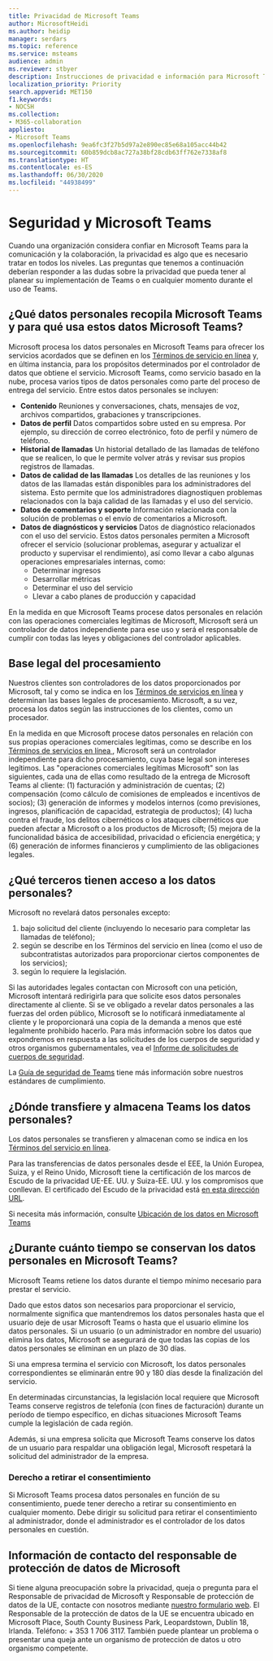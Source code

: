 ```yaml
---
title: Privacidad de Microsoft Teams
author: MicrosoftHeidi
ms.author: heidip
manager: serdars
ms.topic: reference
ms.service: msteams
audience: admin
ms.reviewer: stbyer
description: Instrucciones de privacidad e información para Microsoft Teams.
localization_priority: Priority
search.appverid: MET150
f1.keywords:
- NOCSH
ms.collection:
- M365-collaboration
appliesto:
- Microsoft Teams
ms.openlocfilehash: 9ea6fc3f27b5d97a2e890ec85e68a105acc44b42
ms.sourcegitcommit: 60b859dcb8ac727a38bf28cdb63ff762e7338af8
ms.translationtype: HT
ms.contentlocale: es-ES
ms.lasthandoff: 06/30/2020
ms.locfileid: "44938499"
---
```

# <a name="privacy-and-microsoft-teams"></a>Seguridad y Microsoft Teams

Cuando una organización considera confiar en Microsoft Teams para la comunicación y la colaboración, la privacidad es algo que es necesario tratar en todos los niveles. Las preguntas que tenemos a continuación deberían responder a las dudas sobre la privacidad que pueda tener al planear su implementación de Teams o en cualquier momento durante el uso de Teams.

## <a name="what-personal-data-does-microsoft-teams-collect-and-for-what-purposes-does-microsoft-teams-use-this-data"></a>¿Qué datos personales recopila Microsoft Teams y para qué usa estos datos Microsoft Teams?

Microsoft procesa los datos personales en Microsoft Teams para ofrecer los servicios acordados que se definen en los [Términos de servicio en línea](https://go.microsoft.com/fwlink/p/?linkid=2050263) y, en última instancia, para los propósitos determinados por el controlador de datos que obtiene el servicio. Microsoft Teams, como servicio basado en la nube, procesa varios tipos de datos personales como parte del proceso de entrega del servicio. Entre estos datos personales se incluyen:

- **Contenido** Reuniones y conversaciones, chats, mensajes de voz, archivos compartidos, grabaciones y transcripciones.
- **Datos de perfil** Datos compartidos sobre usted en su empresa. Por ejemplo, su dirección de correo electrónico, foto de perfil y número de teléfono.
- **Historial de llamadas** Un historial detallado de las llamadas de teléfono que se realicen, lo que le permite volver atrás y revisar sus propios registros de llamadas.
- **Datos de calidad de las llamadas** Los detalles de las reuniones y los datos de las llamadas están disponibles para los administradores del sistema. Esto permite que los administradores diagnostiquen problemas relacionados con la baja calidad de las llamadas y el uso del servicio.
- **Datos de comentarios y soporte** Información relacionada con la solución de problemas o el envío de comentarios a Microsoft.
- **Datos de diagnósticos y servicios** Datos de diagnóstico relacionados con el uso del servicio. Estos datos personales permiten a Microsoft ofrecer el servicio (solucionar problemas, asegurar y actualizar el producto y supervisar el rendimiento), así como llevar a cabo algunas operaciones empresariales internas, como:
  - Determinar ingresos
  - Desarrollar métricas
  - Determinar el uso del servicio
  - Llevar a cabo planes de producción y capacidad

En la medida en que Microsoft Teams procese datos personales en relación con las operaciones comerciales legítimas de Microsoft, Microsoft será un controlador de datos independiente para ese uso y será el responsable de cumplir con todas las leyes y obligaciones del controlador aplicables.

## <a name="legal-basis-of-processing"></a>Base legal del procesamiento  

Nuestros clientes son controladores de los datos proporcionados por Microsoft, tal y como se indica en los [Términos de servicios en línea](https://go.microsoft.com/fwlink/p/?linkid=2050263) y determinan las bases legales de procesamiento. Microsoft, a su vez, procesa los datos según las instrucciones de los clientes, como un procesador.

En la medida en que Microsoft procese datos personales en relación con sus propias operaciones comerciales legítimas, como se describe en los [Términos de servicios en línea ](https://go.microsoft.com/fwlink/p/?linkid=2050263), Microsoft será un controlador independiente para dicho procesamiento, cuya base legal son intereses legítimos. Las "operaciones comerciales legítimas Microsoft" son las siguientes, cada una de ellas como resultado de la entrega de Microsoft Teams al cliente: (1) facturación y administración de cuentas; (2) compensación (como cálculo de comisiones de empleados e incentivos de socios); (3) generación de informes y modelos internos (como previsiones, ingresos, planificación de capacidad, estrategia de productos); (4) lucha contra el fraude, los delitos cibernéticos o los ataques cibernéticos que pueden afectar a Microsoft o a los productos de Microsoft; (5) mejora de la funcionalidad básica de accesibilidad, privacidad o eficiencia energética; y (6) generación de informes financieros y cumplimiento de las obligaciones legales.

## <a name="what-third-parties-have-access-to-personal-data"></a>¿Qué terceros tienen acceso a los datos personales?

Microsoft no revelará datos personales excepto:

1. bajo solicitud del cliente (incluyendo lo necesario para completar las llamadas de teléfono);
1. según se describe en los Términos del servicio en línea (como el uso de subcontratistas autorizados para proporcionar ciertos componentes de los servicios);
1. según lo requiere la legislación.

Si las autoridades legales contactan con Microsoft con una petición, Microsoft intentará redirigirla para que solicite esos datos personales directamente al cliente. Si se ve obligado a revelar datos personales a las fuerzas del orden público, Microsoft se lo notificará inmediatamente al cliente y le proporcionará una copia de la demanda a menos que esté legalmente prohibido hacerlo. Para más información sobre los datos que expondremos en respuesta a las solicitudes de los cuerpos de seguridad y otros organismos gubernamentales, vea el [Informe de solicitudes de cuerpos de seguridad](https://www.microsoft.com/corporate-responsibility/law-enforcement-requests-report).

La [Guía de seguridad de Teams](https://docs.microsoft.com/microsoftteams/security-compliance-overview#compliance-standards) tiene más información sobre nuestros estándares de cumplimiento.

## <a name="where-does-teams-transfer-and-store-personal-data"></a>¿Dónde transfiere y almacena Teams los datos personales?

Los datos personales se transfieren y almacenan como se indica en los [Términos del servicio en línea](https://go.microsoft.com/fwlink/p/?linkid=2050263).

Para las transferencias de datos personales desde el EEE, la Unión Europea, Suiza, y el Reino Unido, Microsoft tiene la certificación de los marcos de Escudo de la privacidad UE-EE. UU. y Suiza-EE. UU. y los compromisos que conllevan. El certificado del Escudo de la privacidad está [en esta dirección URL](https://www.privacyshield.gov/participant?id=a2zt0000000KzNaAAK&status=Active).

Si necesita más información, consulte [Ubicación de los datos en Microsoft Teams](location-of-data-in-teams.md) 

## <a name="how-long-does-microsoft-teams-retain-personal-data"></a>¿Durante cuánto tiempo se conservan los datos personales en Microsoft Teams?

Microsoft Teams retiene los datos durante el tiempo mínimo necesario para prestar el servicio.

Dado que estos datos son necesarios para proporcionar el servicio, normalmente significa que mantendremos los datos personales hasta que el usuario deje de usar Microsoft Teams o hasta que el usuario elimine los datos personales.  Si un usuario (o un administrador en nombre del usuario) elimina los datos, Microsoft se asegurará de que todas las copias de los datos personales se eliminan en un plazo de 30 días.

Si una empresa termina el servicio con Microsoft, los datos personales correspondientes se eliminarán entre 90 y 180 días desde la finalización del servicio.

En determinadas circunstancias, la legislación local requiere que Microsoft Teams conserve registros de telefonía (con fines de facturación) durante un período de tiempo específico, en dichas situaciones Microsoft Teams cumple la legislación de cada región.

Además, si una empresa solicita que Microsoft Teams conserve los datos de un usuario para respaldar una obligación legal, Microsoft respetará la solicitud del administrador de la empresa.

### <a name="right-to-withdraw-consent"></a>Derecho a retirar el consentimiento

Si Microsoft Teams procesa datos personales en función de su consentimiento, puede tener derecho a retirar su consentimiento en cualquier momento. Debe dirigir su solicitud para retirar el consentimiento al administrador, donde el administrador es el controlador de los datos personales en cuestión.

## <a name="contact-details-of-microsofts-data-protection-officer"></a>Información de contacto del responsable de protección de datos de Microsoft

Si tiene alguna preocupación sobre la privacidad, queja o pregunta para el Responsable de privacidad de Microsoft y Responsable de protección de datos de la UE, contacte con nosotros mediante [nuestro formulario web](https://go.microsoft.com/fwlink/?LinkId=321116). El Responsable de la protección de datos de la UE se encuentra ubicado en Microsoft Place, South County Business Park, Leopardstown, Dublín 18, Irlanda. Teléfono: + 353 1 706 3117. También puede plantear un problema o presentar una queja ante un organismo de protección de datos u otro organismo competente.
